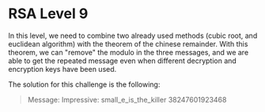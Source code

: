 RSA Level 9
===========

In this level, we need to combine two already used methods (cubic root, and euclidean algorithm) with the theorem of the 
chinese remainder. With this theorem, we can "remove" the modulo in the three messages, and we are able to get the repeated 
message even when different decryption and encryption keys have been used.

The solution for this challenge is the following:

>Message: Impressive: small_e_is_the_killer 38247601923468